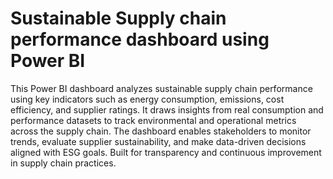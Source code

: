 # Sustainable Supply chain performance dashboard using Power BI
This Power BI dashboard analyzes sustainable supply chain performance using key indicators such as energy consumption, emissions, cost efficiency, and supplier ratings. It draws insights from real consumption and performance datasets to track environmental and operational metrics across the supply chain. The dashboard enables stakeholders to monitor trends, evaluate supplier sustainability, and make data-driven decisions aligned with ESG goals. Built for transparency and continuous improvement in supply chain practices.
